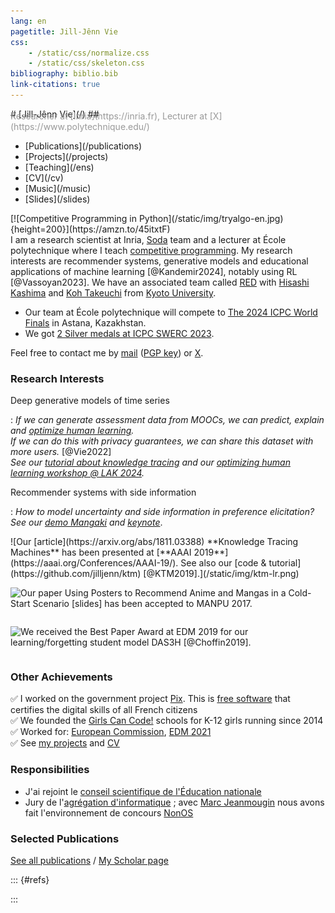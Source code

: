 ```yaml
---
lang: en
pagetitle: Jill-Jênn Vie
css:
    - /static/css/normalize.css
    - /static/css/skeleton.css
bibliography: biblio.bib
link-citations: true
---
```

<div class="container">
<div style="display: flex; flex-flow: row wrap;">
<div class="keep-this">
# [Jill-Jênn Vie](/)
## <span style="color: #999; margin-top: -1em; display: block">Researcher at [Inria](https://inria.fr), Lecturer at [X](https://www.polytechnique.edu/)</span>
</div>
<nav><ul>
<li>[Publications](/publications)</li>
<li>[Projects](/projects)</li>
<li>[Teaching](/ens)</li>
<li>[CV](/cv)</li>
<li>[Music](/music)</li>
<li>[Slides](/slides)</li>
</ul></nav></div>

<div style="float: right; display: flex; flex-flow: row wrap;">
[![Competitive Programming in Python](/static/img/tryalgo-en.jpg){height=200}](https://amzn.to/45itxtF)
</div>

<!-- <figure style="width: 400px;">
    <a href="/static/img/fuji-big.jpg" target="_blank"><img src="/static/img/fuji.jpg" alt="Mount Fuji, 3776 m" style="max-width: 100%" /></a>
    <figcaption aria-hidden="true">
        Mount Fuji, 3776 m, Japan
    </figcaption>
</figure> -->

I am a research scientist at Inria, [Soda](https://team.inria.fr/soda/) team and a lecturer at École polytechnique where I teach [competitive programming](https://tryalgo.org/). My research interests are recommender systems, generative models and educational applications of machine learning [@Kandemir2024], notably using RL [@Vassoyan2023]. We have an associated team called [RED](https://jilljenn.github.io/red/) with [Hisashi Kashima](https://hkashima.github.io/index_e.html) and [Koh Takeuchi](https://www.ml.ist.i.kyoto-u.ac.jp/koh.takeuchi/) from [Kyoto University](https://www.ml.ist.i.kyoto-u.ac.jp/en/en-members).

- Our team at École polytechnique will compete to [The 2024 ICPC World Finals](https://worldfinals.icpc.global/) in Astana, Kazakhstan.
- We got [2 Silver medals at ICPC SWERC 2023](https://twitter.com/jjvie/status/1751655745274400779).

Feel free to contact me by [mail](mailto:vie@jill-jenn.net)  ([PGP key](https://keys.openpgp.org/vks/v1/by-fingerprint/C36C9FE99E8FBC93792258D060F5A63BCC3397FF)) or [X](https://x.com/intent/follow?screen_name=jjvie).


### Research Interests

Deep generative models of time series

:   *If we can generate assessment data from MOOCs, we can predict, explain and [optimize human learning](https://jilljenn.github.io/humanlearn/).  
If we can do this with privacy guarantees, we can share this dataset with more users.* [@Vie2022]  
*See our [tutorial about knowledge tracing](https://github.com/jilljenn/ktm) and our [optimizing human learning workshop @ LAK 2024](https://jilljenn.github.io/humanlearn/).*

Recommender systems with side information

:   *How to model uncertainty and side information in preference elicitation? See our [demo Mangaki](https://mangaki.fr) and [keynote](http://research.mangaki.fr/2018/07/15/ai-for-manga-and-anime/)*.  


<div style="display: flex; flex-flow: row wrap;">
![Our [article](https://arxiv.org/abs/1811.03388) **Knowledge Tracing Machines** has been presented at [**AAAI 2019**](https://aaai.org/Conferences/AAAI-19/). See also our [code & tutorial](https://github.com/jilljenn/ktm) [@KTM2019].](/static/img/ktm-lr.png)

![Our [paper](https://arxiv.org/abs/1709.01584) **Using Posters to Recommend Anime and Mangas in a Cold-Start Scenario** [[slides]](http://jill-jenn.net/slides/manpu2017.pdf) has been accepted to [**MANPU 2017**](http://manpu2017.imlab.jp).](/static/img/balse.png)

![We received the **Best Paper Award** at [**EDM 2019**](http://educationaldatamining.org/edm2019/) for our [learning/forgetting student model **DAS3H**](https://arxiv.org/abs/1905.06873) [@Choffin2019].](/static/img/tw.png)
</div>

### Other Achievements

✅ I worked on the government project [Pix](https://pix.fr). This is [free software](https://github.com/1024pix/pix) that certifies the digital skills of all French citizens  
✅ We founded the [Girls Can Code!](https://gcc.prologin.org) schools for K-12 girls running since 2014  
✅ Worked for: [European Commission](https://ec.europa.eu/transparency/expert-groups-register/screen/expert-groups/consult?lang=en&groupID=3774&fromCallsApplication=true), [EDM 2021](https://educationaldatamining.org/EDM2021/virtual)  
✅ See [my projects](/projects/) and [CV](/cv/)

### Responsibilities

- J'ai rejoint le [conseil scientifique de l'Éducation nationale](https://www.education.gouv.fr/le-conseil-scientifique-de-l-education-nationale-au-service-de-la-communaute-educative-309492)
- Jury de l'[agrégation d'informatique](https://agreg-info.org/) ; avec [Marc Jeanmougin](https://marc.jeanmougin.fr/) nous avons fait l'environnement de concours [NonOS](https://agreg-info.gitlab.io/docs/)

### Selected Publications

[See all publications](/publications) / [My Scholar page](https://scholar.google.com/citations?hl=en&user=7oCGHIMAAAAJ)

::: {#refs}

:::

</div>
